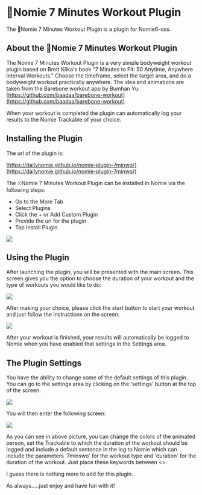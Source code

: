 # 💪Nomie 7 Minutes Workout Plugin

The 💪Nomie 7 Minutes Workout Plugin is a plugin for Nomie6-oss.

## About the 💪Nomie 7 Minutes Workout Plugin

The Nomie 7 Minutes Workout Plugin is a very simple bodyweight workout plugin based on Brett Klika's book "7 Minutes to Fit: 50 Anytime, Anywhere Interval Workouts." Choose the timeframe, select the target area, and do a bodyweight workout practically anywhere. The idea and animations are taken from the Barebone workout app by Bumhan Yu: [https://github.com/baadaa/barebone-workout](https://github.com/baadaa/barebone-workout)

When your workout is completed the plugin can automatically log your results to the Nomie Trackable of your choice.

## Installing the Plugin

The url of the plugin is:

[https://dailynomie.github.io/nomie-plugin-7minwo/](https://dailynomie.github.io/nomie-plugin-7minwo/)

The ⏲Nomie 7 Minutes Workout Plugin can be installed in Nomie via the following steps:

* Go to the More Tab
* Select Plugins
* Click the + or Add Custom Plugin
* Provide the url for the plugin
* Tap Install Plugin

![](assets/20230125_222214_20230120_221227_image.png)

## Using the Plugin

After launching the plugin, you will be presented with the main screen. This screen gives you the option to choose the duration of your workout and the type of workouts you would like to do:


![](assets/20230125_222458_image.png)

After making your choice, please click the start button to start your workout and just follow the instructions on the screen:


![](assets/20230125_223204_image.png)

After your workout is finished, your results will automatically be logged to Nomie when you have enabled that settings in the Settings area.

## The Plugin Settings

You have the ability to change some of the default settings of this plugin. You can go to the settings area by clicking on the 'settings' button at the top of the screen:


![](assets/20230125_223548_image.png)

You will then enter the following screen:


![](assets/20230125_224200_image.png)

As you can see in above picture, you can change the colors of the animated person, set the Trackable to which the duration of the workout should be logged and include a default sentence in the log to Nomie which can include the parameters '7minswo' for the workout type and 'duration' for the duration of the workout. Just place these keywords between <>.

I guess there is nothing more to add for this plugin.

As always.....just enjoy and have fun with it!
